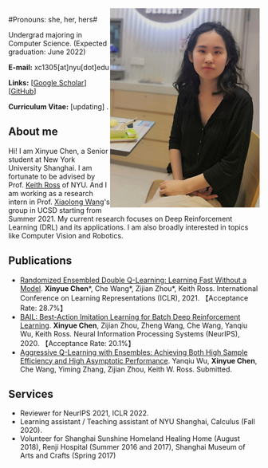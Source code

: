 <img align="right" width="300" height="400" src="papers-figures/IMG_20210529_215508.jpg">

#Pronouns: she, her, hers#

Undergrad majoring in Computer Science. (Expected graduation: June 2022)

**E-mail:** xc1305[at]nyu[dot]edu

**Links:** [[Google Scholar](https://scholar.google.com/citations?user=83MbL0IAAAAJ&hl=en)] [[GitHub](https://github.com/lanyavik)]

**Curriculum Vitae:** [updating] .


## About me

Hi! I am Xinyue Chen, a Senior student at New York University Shanghai. I am fortunate to be advised by Prof. [Keith Ross](https://sites.google.com/nyu.edu/keithross/) of NYU. And I am working as a research intern in Prof. [Xiaolong Wang](https://xiaolonw.github.io/)'s group in UCSD starting from Summer 2021.
My current research focuses on Deep Reinforcement Learning (DRL) and its applications. I am also broadly interested in topics like Computer Vision and Robotics.



## Publications
* [Randomized Ensembled Double Q-Learning: Learning Fast Without a Model](https://arxiv.org/abs/2101.05982). **Xinyue Chen**\*, Che Wang\*, Zijian Zhou\*, Keith Ross. International Conference on Learning Representations (ICLR), 2021. 【Acceptance Rate: 28.7%】
* [BAIL: Best-Action Imitation Learning for Batch Deep Reinforcement Learning](https://arxiv.org/abs/1910.12179). **Xinyue Chen**, Zijian Zhou, Zheng Wang, Che Wang, Yanqiu Wu, Keith Ross. Neural Information Processing Systems (NeurIPS), 2020. 【Acceptance Rate: 20.1%】
* [Aggressive Q-Learning with Ensembles: Achieving Both High Sample Efficiency and High Asymptotic Performance](https://arxiv.org/abs/2111.09159). Yanqiu Wu, **Xinyue Chen**, Che Wang, Yiming Zhang, Zijian Zhou, Keith W. Ross. Submitted.


## Services
* Reviewer for NeurIPS 2021, ICLR 2022.
* Learning assistant / Teaching assistant of NYU Shanghai, Calculus (Fall 2020).
* Volunteer for Shanghai Sunshine Homeland Healing Home (August 2018), Renji Hospital (Summer 2016 and 2017), Shanghai Museum of Arts and Crafts (Spring 2017)
